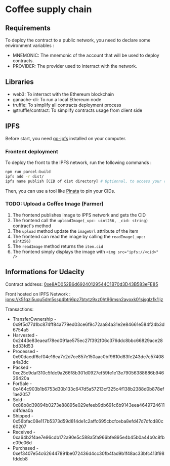 # Coffee supply chain

## Requirements

To deploy the contract to a public network, you need to declare some environment variables :

- MNEMONIC: The mnemonic of the account that will be used to deploy contracts.
- PROVIDER: The provider used to interract with the network.

## Libraries

- web3: To interract with the Ethereum blockchain
- ganache-cli: To run a local Ethereum node
- truffle: To simplify all contracts deployment process
- @truffle/contract: To simplify contracts usage from client side

## IPFS

Before start, you need [go-ipfs](https://github.com/ipfs/go-ipfs) installed on your computer.

### Frontent deployment

To deploy the front to the IPFS network, run the following commands :

```bash
npm run parcel:build
ipfs add -r dist/
ipfs name publish [CID of dist directory] # Optionnal, to access your content via ipns://XXXXX (address will never change)
```

Then, you can use a tool like [Pinata](https://app.pinata.cloud/) to pin your CIDs.

### TODO: Upload a Coffee Image (Farmer)

1. The frontend publishes image to IPFS network and gets the CID
2. The frontend call the `uploadImage(_upc: uint256, _cid: string)` contract's method
3. The `upload` method update the `imageUrl` attribute of the item
4. The frontend can read the image by calling the `readImage(_upc: uint256)`
5. The `readImage` method returns the `item.cid`
6. The frontend simply displays the image with `<img src="ipfs://<cid>" />`

## Informations for Udacity

Contract address: [0xe8AD052B6d69240129544C1B70d3D43B583eFE85](https://rinkeby.etherscan.io/address/0xe8AD052B6d69240129544C1B70d3D43B583eFE85)

Front hosted on IPFS Network : [ipns://k51qzi5uqu5dm5ssp4btri6pz7btytz9xz0ht96msn2ayoxk01sjsglz1k1ljz](https://k51qzi5uqu5dm5ssp4btri6pz7btytz9xz0ht96msn2ayoxk01sjsglz1k1ljz.ipns.dweb.link/)

Transactions:
* TransferOwnership - 0x9f5d77d1bc874ff84a779ed03ce6f9c72aa84a31e2e84661e584f24b3d6754a5
* Harvested - 0x2443e83eaeaf78ed091ae575ec27f392f06c376ddc8bbc66829ace28bd33fd53
* Processed - 0x90daedf6cf04e16ea7c2d7ce857e150aac0bf9610d83fe243de7c57408a4a3dc
* Packed - 0xc25c9daf310c5fdc9a266f8b301d0927ef59fe1e13e79056388686b94626420a
* ForSale - 0x464c903b1b6753d30b133c647d5a57213cf325c4f138b2388d0b878ef1ae2057
* Sold - 0x88b8d39894b0273e88895e029efeeb9db691c6b9143eea4649724611d4fdea0a
* Shipped - 0x56bfac08e117b5373d59d814de1c2affc695cbcfceba8efd47d7dfcd80c60207
* Received - 0xa64b2f4ae7e96cdb172a90e5c588a5fa966bfe895e4b45b0a44b0c8fbe09c06d
* Purchased - 0xef3407e54c626447891be072436d4cc30fb4fad9b1f48ac33bfc413f98fddcb8
